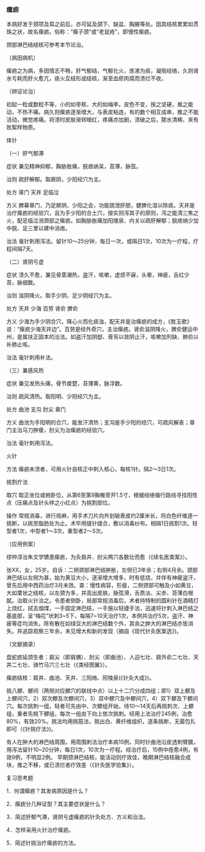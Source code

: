 ### 瘰疬

本病好发于颈项及耳之前后，亦可延及颌下、缺盆、胸腋等处。因其结核累累如贯珠之状，故名瘰疬。俗称：“瘰子颈”或“老鼠疮”，即慢性瘰疬。

颈部淋巴结结核可参考本节论治。

〔病因病机〕

瘰疬之为病，多因情志不畅，肝气郁结，气郁化火，炼液为痰，凝阻经络，久则肾水亏耗而肝火愈亢，痰火互结形成结核，渐至血瘀肉腐而溃烂不收。

〔辨证论治〕

初起一粒或数粒不等，小的如枣核，大的如梅李。皮色不变，按之坚硬，推之能动，不热不痛。病久则瘰疬逐渐增大，与表皮粘连，有的数个相互成串，推之不能活动，微觉疼痛。将溃时皮肤渐转暗红，疼痛亦加剧，溃破之后，脓水清稀、夹有败絮样物质。

体针

（一）肝气郁滞

症状  兼见精神抑郁，胸胁胀痛，脘痞纳呆，苔薄，脉弦。

治则  疏肝解郁。取厥阴，少阳经穴为主。

处方  章门  天井  足临泣

方义  脾募章门，乃足厥阴，少阳之会，功能巯泄肝胆，健脾化湿以除痰。天井是治疗瘰疬的经验穴，且为手少阳的合土穴，按实则泻其子的原则，泻之能清三焦之火，配足临泣消颈部之瘰疬。如胸胁胀痛加阳陵泉、内关以疏肝解郁；脘痞纳少加中脘、足三里以建中消痞。

治法  毫针刺用泻法。留针10～25分钟，每日一次，或隔日1次，10次为一疗程，疗程间隔7天。

（二）肾阴亏虚

症状  溃久不愈，兼见骨蒸潮热，盗汗，咳嗽，虚烦不寐，头晕，神疲，舌红少苔，脉细数。

治则  滋阴降火。取手少阴，足少阴经穴为主。

处方  天井  少海  百劳  肾俞  脾俞

方义  少海为手少阴合穴，降心火而化痰浊，配天井是治瘰疬的成方，《胜玉歌》说：“瘰疬少海天井边”。百劳是经外奇穴，主治瘰疬。肾俞滋阴降火，脾俞健运中州，是属扶正固本的治法。如盗汗加阴郄、膏肓以敛阴止汗，咳嗽加列缺、肺俞以补肺止咳。

治法  毫针刺用补法。

（三）兼感风热

症状  兼见发热头痛，骨节痠楚，苔薄黄，脉浮数。

治则  疏风清热。取阳明、少阳经穴为主。

处方  曲池  支沟  肘尖  章门

方义  曲池为手阳明的合穴，能发汗清热；支沟是手少阳的经穴，可疏风解表；章门主治马刀肿瘘，肘尖为治瘰疬的经验穴。

治法  毫针刺用泻法。

火针

方法  瘰疬未溃者，可用火针自核正中刺入核心，每核1针。隔2～3日1次。

挑割疔法

取穴  取正坐位或俯卧位，从第6至第9胸椎旁开1.5寸，根据经络循行路线寻找阳性点（压痛点及针头样之小红点）为挑割部位。

操作  常规消毒，进行局麻，用手术刀片向外划破表皮约2厘米长，将白色纤维逐一挑断，以挑至脂肪处为止。术毕用缝针缝合，敷以消毒纱布。相隔1日挑割1次。轻型者1次，中型者1～3次，重型者2～3次。

〔应用例案〕

缪仲淳治朱文学镳患瘰疬，为灸肩井、肘尖两穴各数壮而愈（《续名医类案》）。

张XX，女，25岁。自诉：二侧颈部淋巴结肿胀，左侧已3年余；右侧4月余。颈部淋巴结以左侧为甚，始为黄豆大小，逐渐增大增多，时有低烧，并伴有神疲盗汗，曾先后用中西药治疗3月未效。查：慢性病容，形瘦，二侧颈部可触及小如黄豆，大如栗状之结核，以左颈为多，并高出皮肤。脉弦滑，舌质淡、尖赤、苔薄白根腻。治取火针治之。令患者侧卧，局部常规消毒后，术者持特制的圆利针在酒精灯上烧红，拭去烟煤，一手固定淋巴结，一手施以轻捷手法，迅速将针刺入淋巴结之基底部，呈“梅花”状刺3~5下，每隔7~10天治疗1次，本例共治疗5次，盗汗、神疲等症均消失。除有散在如绿豆大的淋巴结数个外，其余之肿大的淋巴结亦皆消失。并追踪观察三年余，未见增大和新的发现（摘自《现代针灸医案选》)。

〔文献摘录〕

盘蛇疬延颈生者：肩尖（即肩髃）、肘尖（即曲池）、人迎七壮、肩外俞二七壮、天井二七壮、骑竹马穴三七壮（《类经图翼》）。

瘰疬结核：肩井、曲池、天井、三阳络、阳陵泉(《针灸大成》)。

挑八髎、髎间（两侧对应髎穴的联线中点）以上十二穴分成四组；即1）双上髎及上髎间穴，2）双次髎及次髎间穴，3）双中髎穴及中髎间穴，4）双下髎及下髎间穴。每次挑刺一组，轻者可先由中、次髎组开始，待10～14天后再挑刺次、上髎组，重者先桃下髎组，每次一组由下向上依次挑刺。经用上法治疗245例，治愈80%，有效20%。挑法均用挑筋法，挑出白、黄纤维组织，逐条挑断，无菌包扎即可（《针挑疗法》)。

有人在肿大的淋巴结周围，用周围刺法治疗本病15例，同时针曲池沿皮透刺臂臑，用泻法留针10~20分钟，每日1次，10次为一疗程。经治疗后，15例中痊愈4例，有效9例，不明显2例。 早期颈淋巴结核，能活动则疗效佳，晚期淋巴结核融合成块，推之不移，或已溃烂者疗效差（《针灸医学验集》）。

复习思考题

1．何谓瘰疬？其发病原因是什么？

2．瘰疬分几种证型？其主要症状是什么？

3．简述肝郁气滞，肾阴亏虚瘰疬的针灸处方、方义和治法。

4．怎样采用火针治疗瘰疬。

5．简述针挑治疗瘰疬的方法。